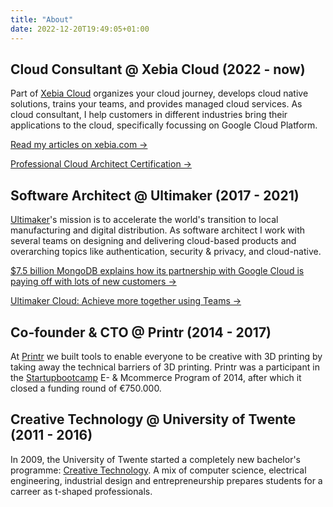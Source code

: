 ```yaml
---
title: "About"
date: 2022-12-20T19:49:05+01:00
---
```


## Cloud Consultant @ Xebia Cloud (2022 - now)

Part of [Xebia Cloud](https://xebia.com/digital-transformation/cloud/) organizes your cloud journey, develops cloud native solutions, trains your teams, and provides managed cloud services.
As cloud consultant, I help customers in different industries bring their applications to the cloud, specifically focussing on Google Cloud Platform.

[Read my articles on xebia.com &rarr;](https://xebia.com/blog/author/chris-ter-beke/)

[Professional Cloud Architect Certification &rarr;](https://www.credential.net/0345e4e9-4a78-4481-a203-d8b464c0e181)

## Software Architect @ Ultimaker (2017 - 2021)

[Ultimaker](https://ultimaker.com)'s mission is to accelerate the world's transition to local manufacturing and digital distribution.
As software architect I work with several teams on designing and delivering cloud-based products and overarching topics like authentication, security & privacy, and cloud-native.

[$7.5 billion MongoDB explains how its partnership with Google Cloud is paying off with lots of new customers &rarr;](https://www.businessinsider.com/google-cloud-mongodb-atlas-database-partnership-2020-4)

[Ultimaker Cloud: Achieve more together using Teams &rarr;](https://ultimaker.com/learn/ultimaker-cloud-achieve-more-together-using-teams)

## Co-founder & CTO @ Printr (2014 - 2017)

At [Printr](https://printr.com) we built tools to enable everyone to be creative with 3D printing by taking away the technical barriers of 3D printing.
Printr was a participant in the [Startupbootcamp](http://www.startupbootcamp.org/) E- &amp; Mcommerce Program of 2014, after which it closed a funding round of &euro;750.000.

## Creative Technology @ University of Twente (2011 - 2016)

In 2009, the University of Twente started a completely new bachelor's programme: [Creative Technology](https://www.utwente.nl/en/education/bachelor/programmes/creative-technology/).
A mix of computer science, electrical engineering, industrial design and entrepreneurship prepares students for a carreer as t-shaped professionals.
